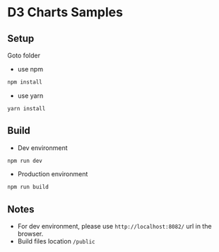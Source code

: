 # D3 Charts Samples

## Setup

Goto folder

- use npm

```sh
npm install
```

- use yarn

```sh
yarn install
```

## Build

- Dev environment

```sh
npm run dev
```

- Production environment

```sh
npm run build
```
## Notes
- For dev environment, please use `http://localhost:8082/` url in the browser.
- Build files location `/public`
